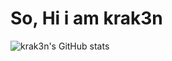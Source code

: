# So, Hi i am krak3n

![krak3n's GitHub stats](https://github-readme-stats.vercel.app/api?username=the-krak3n&show_icons=true&theme=dracula)
